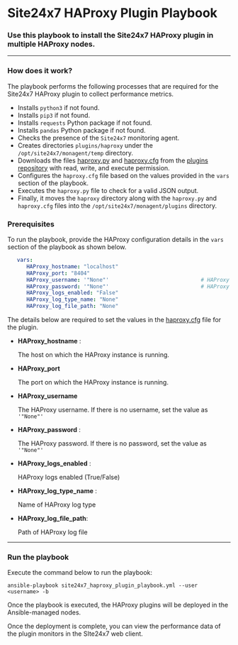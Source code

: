 
# Site24x7 HAProxy Plugin Playbook


### Use this playbook to install the Site24x7 HAProxy plugin in multiple HAProxy nodes.

---

### How does it work?

The playbook performs the following processes that are required for the Site24x7 HAProxy plugin to collect performance metrics.

- Installs `python3` if not found.
- Installs `pip3` if not found.
- Installs `requests` Python package if not found.
- Installs `pandas` Python package if not found.
- Checks the presence of the `Site24x7` monitoring agent.
- Creates directories `plugins/haproxy` under the `/opt/site24x7/monagent/temp` directory.
- Downloads the files [haproxy.py](https://raw.githubusercontent.com/site24x7/plugins/master/haproxy/haproxy.py) and [haproxy.cfg](https://raw.githubusercontent.com/site24x7/plugins/master/haproxy/haproxy.cfg) from the [plugins repository](https://github.com/site24x7/plugins/tree/master/haproxy)
   with read, write, and execute permission.
- Configures the `haproxy.cfg` file based on the values provided in the `vars` section of the playbook.
- Executes the `haproxy.py` file to check for a valid JSON output.
- Finally, it moves the `haproxy` directory along with the `haproxy.py` and `haproxy.cfg` files into the `/opt/site24x7/monagent/plugins` directory.

### Prerequisites 
To run the playbook, provide the HAProxy configuration details in the `vars` section of the playbook as shown below.

```yaml
   vars:
      HAProxy_hostname: "localhost"
      HAProxy_port: "8404"
      HAProxy_username: '"None"'                             # HAProxy username    [Enter '"None"' in case of no username]
      HAProxy_password: '"None"'                             # HAProxy password    [Enter '"None"' in case of no password]
      HAProxy_logs_enabled: "False"
      HAProxy_log_type_name: "None"
      HAProxy_log_file_path: "None"
```
The details below are required to set the values in the [haproxy.cfg](https://github.com/site24x7/plugins/blob/master/haproxy/haproxy.cfg) file for the plugin.

- **HAProxy_hostname** :

    The host on which the HAProxy instance is running.

- **HAProxy_port**

    The port on which the HAProxy instance is running.

- **HAProxy_username**

    The HAProxy username. If there is no username, set the value as `'"None"'`

- **HAProxy_password** :

    The HAProxy password. If there is no password, set the value as `'"None"'`

- **HAProxy_logs_enabled** :

    HAProxy logs enabled (True/False)

- **HAProxy_log_type_name** :

    Name of HAProxy log type

- **HAProxy_log_file_path**:

    Path of HAProxy log file



---

### Run the playbook

Execute the command below to run the playbook:
```
ansible-playbook site24x7_haproxy_plugin_playbook.yml --user <username> -b

```

Once the playbook is executed, the HAProxy plugins will be deployed in the Ansible-managed nodes. 

Once the deployment is complete, you can view the performance data of the plugin monitors in the SIte24x7 web client.
